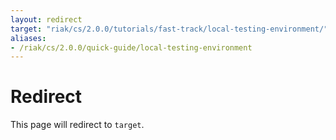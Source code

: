 ```yaml
---
layout: redirect
target: "riak/cs/2.0.0/tutorials/fast-track/local-testing-environment/"
aliases:
- /riak/cs/2.0.0/quick-guide/local-testing-environment
---
```


# Redirect

This page will redirect to `target`.
